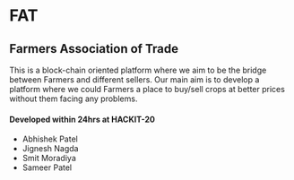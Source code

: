# FAT
## Farmers Association of Trade
This is a block-chain oriented platform where we aim to be the bridge between Farmers and different sellers.
Our main aim is to develop a platform where we could Farmers a place to buy/sell crops at better prices without them facing any problems.


#### Developed within 24hrs at HACKIT-20
- Abhishek Patel
- Jignesh Nagda
- Smit Moradiya
- Sameer Patel
